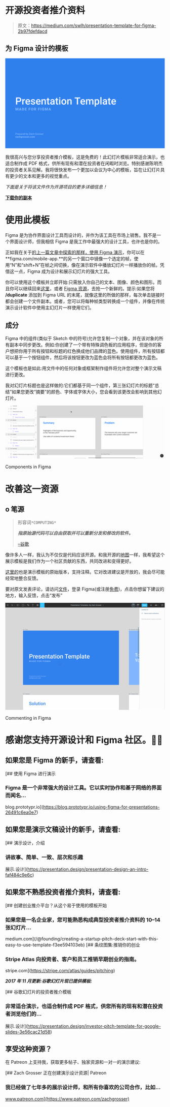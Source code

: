 # 开源投资者推介资料

> 原文：<https://medium.com/swlh/presentation-template-for-figma-2b97fdefdacd>

## 为 Figma 设计的模板

![](img/e238d5b911e2cf5e0e23b221440a8190.png)

我很高兴与您分享投资者推介模板，这是免费的！此幻灯片模板非常适合演示，也适合制作成 PDF 格式，供所有现有和潜在投资者在闲暇时浏览。特别感谢陈明杰的投资者关系见解。我将很快发布一个更加以会议为中心的模板，旨在让幻灯片具有更少的文本和更多的视觉重点。

*下面是关于将该文件作为开源项目的更多详细信息！*

[**下载你的副本**](https://www.figma.com/file/aUqkGdpTk1Sl3olhPMChmSe9/Investor-Pitch-Presentation-Template%E2%80%94By-Zach-Grosser/duplicate)

# 使用此模板

Figma 是为协作界面设计工具而设计的，并作为该工具在市场上销售。我不是一个界面设计师，但我相信 Figma 是我工作中最强大的设计工具，也许也是你的。

正如我在关于[的上一篇文章中探索的那样，使用 Figma 演示](https://blog.prototypr.io/using-figma-for-presentations-26491c6ea0e7)，你可以在**figma.com/mobile-app.**的另一个窗口中镜像一个选定的帧，使用“N”和“shift+N”在帧之间切换，像在演示软件中播放幻灯片一样播放你的帧。凭借这一点，Figma 成为设计和展示幻灯片的强大工具。

你可以使用这个模板并立即开始:只需放入你自己的文本、图像、颜色和图形。而且你可以继续回来[这里](https://www.figma.com/file/aUqkGdpTk1Sl3olhPMChmSe9/Investor-Pitch-Presentation-Template%E2%80%94By-Zach-Grosser/duplicate)，或者 [Figma 资源](https://figmaresources.com)，去抢一个新鲜的。提示:如果您将 **/duplicate** 添加到 Figma URL 的末尾，就像这里的所做的那样，每次单击链接时都会创建一个文件副本。或者，您可以将每种帧类型转换成一个组件，并像在传统演示设计软件中使用主幻灯片一样使用它们。

## 成分

Figma 中的组件(类似于 Sketch 中的符号)允许您复制一个对象，并在该对象的所有副本中同步更改。例如:你创建了一个带有特殊调色板的应用程序，但是你的客户想把你用于所有按钮和标题的红色换成他们品牌的蓝色。使用组件，所有按钮都可以基于一个按钮组件，然后将该按钮更改为蓝色会将所有按钮都更改为蓝色。

这个模板也是如此:用文件中的任何对象或框架制作组件将允许您对整个演示文稿进行更改。

我对幻灯片标题也是这样做的:它们都基于同一个组件，第三张幻灯片的标题“总结”如果您更改“摘要”的颜色、字体或字体大小，您会看到该更改会影响到其他幻灯片。

![](img/28dbd9a311312c864170bd6b3aa13c7a.png)

Components in Figma

# 改善这一资源

## o 笔源

> 形容词`*COMPUTING*`
> 
> ***指原始源代码可以自由获取并可以重新分发和修改的软件。***
> 
> [–谷歌](https://www.google.com/webhp?sourceid=chrome-instant&rlz=1C5CHFA_enUS719US719&ion=1&espv=2&ie=UTF-8#q=define+open+source)

像许多人一样，我认为不仅仅是代码应该开源。和我开源的[地图](/sketch-app-sources/vector-map-template-u-s-454715044f2e)一样，我希望这个展示模板是我们作为一个社区贡献的东西，共同改进和变得更好。

[这里的](https://www.figma.com/file/aUqkGdpTk1Sl3olhPMChmSe9/Investor-Pitch-Presentation-Template%E2%80%94By-Zach-Grosser)也是演示模板的原始版本，支持注释。它对改进建议是开放的，我会尽可能经常地整合反馈。

要对原文发表评论，请访问[文件](https://www.figma.com/file/aUqkGdpTk1Sl3olhPMChmSe9/Investor-Pitch-Presentation-Template%E2%80%94By-Zach-Grosser)，登录 Figma(或注册[免费](https://www.figma.com/pricing))，点击你想留下建议的地方，输入反馈，点击“发布”

![](img/d1e295fa7029d6adbc79e1d92f722357.png)

Commenting in Figma

# 感谢您支持开源设计和 Figma 社区。🙌🏼

## 如果您是 Figma 的新手，请查看:

[](https://blog.prototypr.io/using-figma-for-presentations-26491c6ea0e7) [## 使用 Figma 进行演示

### Figma 是一个非常强大的设计工具。它以实时协作和基于网络的界面而闻名…

blog.prototypr.io](https://blog.prototypr.io/using-figma-for-presentations-26491c6ea0e7) 

## 如果您是演示文稿设计的新手，请查看:

[](https://presentation.design/presentation-design-an-intro-faf484c9e6c) [## 演示设计，介绍

### 讲故事、简单、一致、层次和乐趣

展示.设计](https://presentation.design/presentation-design-an-intro-faf484c9e6c) 

## 如果您不熟悉投资者推介资料，请查看:

[](/@founding/creating-a-startup-pitch-deck-start-with-this-easy-to-use-template-f3ee594103eb) [## 创建创业推介平台？从这个易于使用的模板开始

### 如果您是一名企业家，您可能熟悉构成典型投资者推介资料的 10–14 张幻灯片…

medium.com](/@founding/creating-a-startup-pitch-deck-start-with-this-easy-to-use-template-f3ee594103eb) [](https://stripe.com/atlas/guides/pitching) [## 条纹图集:推销你的创业

### Stripe Atlas 向投资者、客户和员工推销早期创业的指南。

stripe.com](https://stripe.com/atlas/guides/pitching) 

***2017 年 11 月更新:谷歌幻灯片现已提供模板:***

[](https://presentation.design/investor-pitch-template-for-google-slides-3e56cac21d58) [## 谷歌幻灯片的投资者推介模板

### 非常适合演示，也适合制作成 PDF 格式，供您所有的现有和潜在投资者浏览他们的…

展示.设计](https://presentation.design/investor-pitch-template-for-google-slides-3e56cac21d58) 

## 享受这种资源？

在 Patreon 上支持我，获取更多帖子、独家资源和一对一的演示建议:

[](https://www.patreon.com/zachgrosser) [## Zach Grosser 正在创建演示设计资源| Patreon

### 我已经做了七年多的展示设计师，和所有你喜欢的公司合作，比如…

www.patreon.com](https://www.patreon.com/zachgrosser)